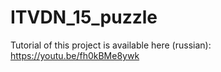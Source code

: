 # ITVDN_15_puzzle

Tutorial of this project is available here (russian): https://youtu.be/fh0kBMe8ywk
